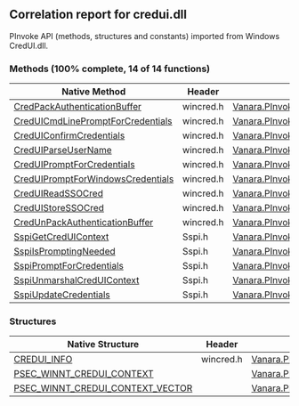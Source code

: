 ## Correlation report for credui.dll  
PInvoke API (methods, structures and constants) imported from Windows CredUI.dll.

### Methods (100% complete, 14 of 14 functions)  
Native Method | Header | Managed Method  
--- | --- | ---  
[CredPackAuthenticationBuffer](https://www.google.com/search?num=5&q=CredPackAuthenticationBufferA+site%3Adocs.microsoft.com) | wincred.h | [Vanara.PInvoke.CredUI.CredPackAuthenticationBuffer](https://github.com/dahall/Vanara/search?l=C%23&q=CredPackAuthenticationBuffer)  
[CredUICmdLinePromptForCredentials](https://www.google.com/search?num=5&q=CredUICmdLinePromptForCredentialsA+site%3Adocs.microsoft.com) | wincred.h | [Vanara.PInvoke.CredUI.CredUICmdLinePromptForCredentials](https://github.com/dahall/Vanara/search?l=C%23&q=CredUICmdLinePromptForCredentials)  
[CredUIConfirmCredentials](https://www.google.com/search?num=5&q=CredUIConfirmCredentialsA+site%3Adocs.microsoft.com) | wincred.h | [Vanara.PInvoke.CredUI.CredUIConfirmCredentials](https://github.com/dahall/Vanara/search?l=C%23&q=CredUIConfirmCredentials)  
[CredUIParseUserName](https://www.google.com/search?num=5&q=CredUIParseUserNameA+site%3Adocs.microsoft.com) | wincred.h | [Vanara.PInvoke.CredUI.CredUIParseUserName](https://github.com/dahall/Vanara/search?l=C%23&q=CredUIParseUserName)  
[CredUIPromptForCredentials](https://www.google.com/search?num=5&q=CredUIPromptForCredentialsA+site%3Adocs.microsoft.com) | wincred.h | [Vanara.PInvoke.CredUI.CredUIPromptForCredentials](https://github.com/dahall/Vanara/search?l=C%23&q=CredUIPromptForCredentials)  
[CredUIPromptForWindowsCredentials](https://www.google.com/search?num=5&q=CredUIPromptForWindowsCredentialsA+site%3Adocs.microsoft.com) | wincred.h | [Vanara.PInvoke.CredUI.CredUIPromptForWindowsCredentials](https://github.com/dahall/Vanara/search?l=C%23&q=CredUIPromptForWindowsCredentials)  
[CredUIReadSSOCred](https://www.google.com/search?num=5&q=CredUIReadSSOCredA+site%3Adocs.microsoft.com) | wincred.h | [Vanara.PInvoke.CredUI.CredUIReadSSOCred](https://github.com/dahall/Vanara/search?l=C%23&q=CredUIReadSSOCred)  
[CredUIStoreSSOCred](https://www.google.com/search?num=5&q=CredUIStoreSSOCredA+site%3Adocs.microsoft.com) | wincred.h | [Vanara.PInvoke.CredUI.CredUIStoreSSOCred](https://github.com/dahall/Vanara/search?l=C%23&q=CredUIStoreSSOCred)  
[CredUnPackAuthenticationBuffer](https://www.google.com/search?num=5&q=CredUnPackAuthenticationBufferA+site%3Adocs.microsoft.com) | wincred.h | [Vanara.PInvoke.CredUI.CredUnPackAuthenticationBuffer](https://github.com/dahall/Vanara/search?l=C%23&q=CredUnPackAuthenticationBuffer)  
[SspiGetCredUIContext](https://www.google.com/search?num=5&q=SspiGetCredUIContext+site%3Adocs.microsoft.com) | Sspi.h | [Vanara.PInvoke.CredUI.SspiGetCredUIContext](https://github.com/dahall/Vanara/search?l=C%23&q=SspiGetCredUIContext)  
[SspiIsPromptingNeeded](https://www.google.com/search?num=5&q=SspiIsPromptingNeeded+site%3Adocs.microsoft.com) | Sspi.h | [Vanara.PInvoke.CredUI.SspiIsPromptingNeeded](https://github.com/dahall/Vanara/search?l=C%23&q=SspiIsPromptingNeeded)  
[SspiPromptForCredentials](https://www.google.com/search?num=5&q=SspiPromptForCredentialsA+site%3Adocs.microsoft.com) | Sspi.h | [Vanara.PInvoke.CredUI.SspiPromptForCredentials](https://github.com/dahall/Vanara/search?l=C%23&q=SspiPromptForCredentials)  
[SspiUnmarshalCredUIContext](https://www.google.com/search?num=5&q=SspiUnmarshalCredUIContext+site%3Adocs.microsoft.com) | Sspi.h | [Vanara.PInvoke.CredUI.SspiUnmarshalCredUIContext](https://github.com/dahall/Vanara/search?l=C%23&q=SspiUnmarshalCredUIContext)  
[SspiUpdateCredentials](https://www.google.com/search?num=5&q=SspiUpdateCredentials+site%3Adocs.microsoft.com) | Sspi.h | [Vanara.PInvoke.CredUI.SspiUpdateCredentials](https://github.com/dahall/Vanara/search?l=C%23&q=SspiUpdateCredentials)  
### Structures  
Native Structure | Header | Managed Structure  
--- | --- | ---  
[CREDUI_INFO](https://www.google.com/search?num=5&q=CREDUI_INFO+site%3Adocs.microsoft.com) | wincred.h | [Vanara.PInvoke.CredUI.CREDUI_INFO](https://github.com/dahall/Vanara/search?l=C%23&q=CREDUI_INFO)  
[PSEC_WINNT_CREDUI_CONTEXT](https://www.google.com/search?num=5&q=PSEC_WINNT_CREDUI_CONTEXT+site%3Adocs.microsoft.com) |  | [Vanara.PInvoke.CredUI.PSEC_WINNT_CREDUI_CONTEXT](https://github.com/dahall/Vanara/search?l=C%23&q=PSEC_WINNT_CREDUI_CONTEXT)  
[PSEC_WINNT_CREDUI_CONTEXT_VECTOR](https://www.google.com/search?num=5&q=PSEC_WINNT_CREDUI_CONTEXT_VECTOR+site%3Adocs.microsoft.com) |  | [Vanara.PInvoke.CredUI.PSEC_WINNT_CREDUI_CONTEXT_VECTOR](https://github.com/dahall/Vanara/search?l=C%23&q=PSEC_WINNT_CREDUI_CONTEXT_VECTOR)  
